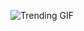 
<!-- GIF_SECTION -->
![Trending GIF](https://media4.giphy.com/media/v1.Y2lkPThiYjIxNzcycXkzNGxuZGsydHgzOGxsbGk5bnJjM2VmMXk0eTcwazg1MmlraG1sZyZlcD12MV9naWZzX3NlYXJjaCZjdD1n/3ohs814r2VtQYQWxkQ/giphy.gif)
<!-- END_GIF_SECTION -->
